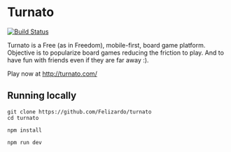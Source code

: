 # Turnato
[![Build Status](https://travis-ci.org/Felizardo/turnato.svg)](https://travis-ci.org/Felizardo/turnato)

Turnato is a Free (as in Freedom), mobile-first, board game platform.
Objective is to popularize board games reducing the friction to play.
And to have fun with friends even if they are far away :).

Play now at http://turnato.com/

## Running locally

```
git clone https://github.com/Felizardo/turnato
cd turnato

npm install

npm run dev
```
